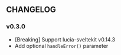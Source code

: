 ## CHANGELOG

### v0.3.0

-   [Breaking] Support lucia-sveltekit v0.14.3
-   Add optional `handleError()` parameter